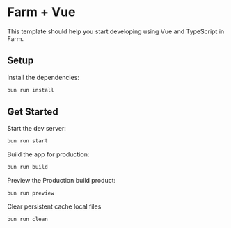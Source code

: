 # Farm + Vue

This template should help you start developing using Vue and TypeScript in Farm.

## Setup

Install the dependencies:

```bash
bun run install
```

## Get Started

Start the dev server:

```bash
bun run start
```

Build the app for production:

```bash
bun run build
```

Preview the Production build product:

```bash
bun run preview
```

Clear persistent cache local files

```bash
bun run clean
```
